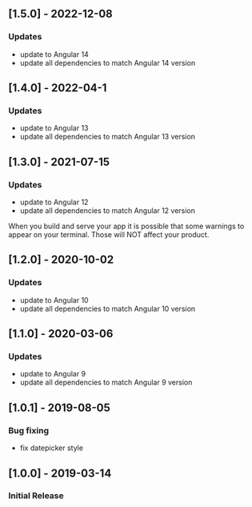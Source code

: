 ## [1.5.0] - 2022-12-08
### Updates
- update to Angular 14
- update all dependencies to match Angular 14 version


## [1.4.0] - 2022-04-1
### Updates
- update to Angular 13
- update all dependencies to match Angular 13 version

## [1.3.0] - 2021-07-15
### Updates
- update to Angular 12
- update all dependencies to match Angular 12 version

When you build and serve your app it is possible that some warnings to appear on your terminal. Those will NOT affect your product.

## [1.2.0] - 2020-10-02
### Updates
- update to Angular 10
- update all dependencies to match Angular 10 version


## [1.1.0] - 2020-03-06
### Updates
- update to Angular 9
- update all dependencies to match Angular 9 version


## [1.0.1] - 2019-08-05
### Bug fixing
- fix datepicker style

## [1.0.0] - 2019-03-14
### Initial Release
